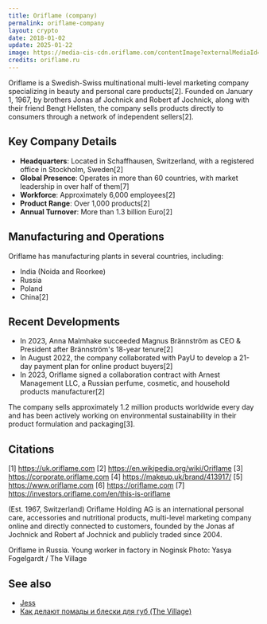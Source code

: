 ```yaml
---
title: Oriflame (company)
permalink: oriflame-company
layout: crypto
date: 2018-01-02
update: 2025-01-22
image: https://media-cis-cdn.oriflame.com/contentImage?externalMediaId=83428dce-775b-485c-a671-35d953e01646&name=noginsk_d1_2&inputFormat=jpg&h=396&la=ru-RU&w=925&imageFormat=Jpeg&q=90
credits: oriflame.ru
---
```


Oriflame is a Swedish-Swiss multinational multi-level marketing company specializing in beauty and personal care products[2]. Founded on January 1, 1967, by brothers Jonas af Jochnick and Robert af Jochnick, along with their friend Bengt Hellsten, the company sells products directly to consumers through a network of independent sellers[2].

## Key Company Details

- **Headquarters**: Located in Schaffhausen, Switzerland, with a registered office in Stockholm, Sweden[2]
- **Global Presence**: Operates in more than 60 countries, with market leadership in over half of them[7]
- **Workforce**: Approximately 6,000 employees[2]
- **Product Range**: Over 1,000 products[2]
- **Annual Turnover**: More than 1.3 billion Euro[2]

## Manufacturing and Operations

Oriflame has manufacturing plants in several countries, including:
- India (Noida and Roorkee)
- Russia
- Poland
- China[2]

## Recent Developments

- In 2023, Anna Malmhake succeeded Magnus Brännström as CEO & President after Brännström's 18-year tenure[2]
- In August 2022, the company collaborated with PayU to develop a 21-day payment plan for online product buyers[2]
- In 2023, Oriflame signed a collaboration contract with Arnest Management LLC, a Russian perfume, cosmetic, and household products manufacturer[2]

The company sells approximately 1.2 million products worldwide every day and has been actively working on environmental sustainability in their product formulation and packaging[3].

## Citations

[1] https://uk.oriflame.com
[2] https://en.wikipedia.org/wiki/Oriflame
[3] https://corporate.oriflame.com
[4] https://makeup.uk/brand/413917/
[5] https://www.oriflame.com
[6] https://oriflame.com
[7] https://investors.oriflame.com/en/this-is-oriflame

(Est. 1967, Switzerland) Oriflame Holding AG is an international personal care, accessories and nutritional products, multi-level marketing company online and directly connected to customers, founded by the Jonas af Jochnick and Robert af Jochnick and publicly traded since 2004.

Oriflame in Russia. Young worker in factory in Noginsk
Photo: Yasya Fogelgardt / The Village

## See also

+ [Jess](jess)
+ [Как делают помады и блески для губ (The Village)](http://www.the-village.ru/village/business/process/227475-pomady)
